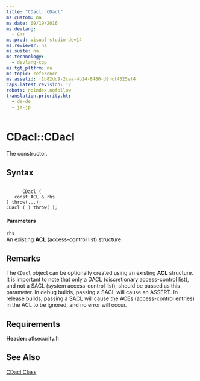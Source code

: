 ```yaml
---
title: "CDacl::CDacl"
ms.custom: na
ms.date: 09/19/2016
ms.devlang: 
  - C++
ms.prod: visual-studio-dev14
ms.reviewer: na
ms.suite: na
ms.technology: 
  - devlang-cpp
ms.tgt_pltfrm: na
ms.topic: reference
ms.assetid: f1b82dd9-2caa-4b24-8480-d9fcf4525ef4
caps.latest.revision: 12
robots: noindex,nofollow
translation.priority.ht: 
  - de-de
  - ja-jp
---
```

# CDacl::CDacl
The constructor.  
  
## Syntax  
  
```  
  
      CDacl (  
   const ACL & rhs   
) throw(...);  
CDacl ( ) throw( );  
```  
  
#### Parameters  
 `rhs`  
 An existing **ACL** (access-control list) structure.  
  
## Remarks  
 The `CDacl` object can be optionally created using an existing **ACL** structure. It is important to note that only a DACL (discretionary access-control list), and not a SACL (system access-control list), should be passed as this parameter. In debug builds, passing a SACL will cause an ASSERT. In release builds, passing a SACL will cause the ACEs (access-control entries) in the ACL to be ignored, and no error will occur.  
  
## Requirements  
 **Header:** atlsecurity.h  
  
## See Also  
 [CDacl Class](../vs140/CDacl-Class.md)